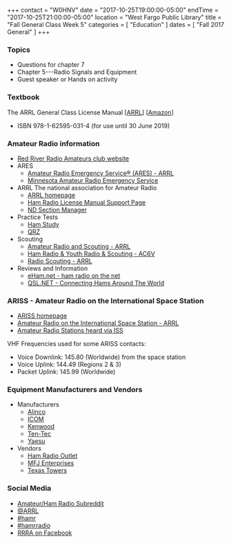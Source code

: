 +++
contact = "W0HNV"
date = "2017-10-25T19:00:00-05:00"
endTime = "2017-10-25T21:00:00-05:00"
location = "West Fargo Public Library"
title = "Fall General Class Week 5"
categories = [ "Education" ]
dates = [ "Fall 2017 General" ]
+++
### Topics
* Questions for chapter 7
* Chapter 5---Radio Signals and Equipment
* Guest speaker or Hands on activity

### Textbook

The ARRL General Class License Manual
[[ARRL](http://www.arrl.org/shop/ARRL-General-Class-License-Manual-8th-Edition/)]
[[Amazon](http://www.amazon.com/General-Class-License-Manual-Spiral/dp/1625950314/)]
- ISBN 978-1-62595-031-4 (for use until 30 June 2019)

### Amateur Radio information

* [Red River Radio Amateurs club website](http://rrra.org/)
* ARES
    * [Amateur Radio Emergency Service&reg; (ARES) - ARRL](http://www.arrl.org/ares/)
    * [Minnesota Amateur Radio Emergency Service](http://www.minnesotaares.org/)
* ARRL The national association for Amateur Radio
    * [ARRL homepage](http://www.arrl.org)
    * [Ham Radio License Manual Support Page](http://www.arrl.org/hrlm/)
    * [ND Section Manager](http://w0nd.com/)
* Practice Tests
    * [Ham Study](https://hamstudy.org/)
    * [QRZ](http://www.qrz.com/hamtest/)
* Scouting
    * [Amateur Radio and Scouting - ARRL](http://www.arrl.org/scouts/)
    * [Ham Radio & Youth Radio & Scouting - AC6V](http://www.ac6v.com/scouts.htm)
    * [Radio Scouting - ARRL](http://www.arrl.org/radio-scouting/)
* Reviews and Information
    * [eHam.net - ham radio on the net](http://www.eham.net)
    * [QSL.NET - Connecting Hams Around The World](http://www.qsl.net/)

### ARISS - Amateur Radio on the International Space Station
* [ARISS homepage](http://www.ariss.org/)
* [Amateur Radio on the International Space Station - ARRL](http://www.arrl.org/amateur-radio-on-the-international-space-station)
* [Amateur Radio Stations heard via ISS](http://www.ariss.net/)

VHF Frequencies used for some ARISS contacts:

* Voice Downlink: 145.80 (Worldwide) from the space station
* Voice Uplink: 144.49 (Regions 2 & 3)
* Packet Uplink: 145.99 (Worldwide)

### Equipment Manufacturers and Vendors
* Manufacturers
    * [Alinco](http://www.alinco.com/global.html)
    * [ICOM](http://www.icomamerica.com/)
    * [Kenwood](http://www.kenwood.com/usa/com/amateur/)
    * [Ten-Tec](http://www.tentec.com/)
    * [Yaesu](http://www.yaesu.com/)
* Vendors
    * [Ham Radio Outlet](http://www.hamradio.com/)
    * [MFJ Enterprises](http://www.mfjenterprises.com/)
    * [Texas Towers](http://www.texastowers.com/)

### Social Media
* [Amateur/Ham Radio Subreddit](http://reddit.com/r/amateurradio/)
* [@ARRL](https://x.com/arrl)
* [#hamr](https://x.com/hashtag/hamr)
* [#hamrradio](https://x.com/hashtag/hamradio)
* [RRRA on Facebook](https://www.facebook.com/W0ILO)
